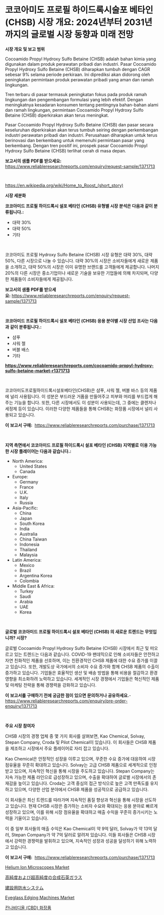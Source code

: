 <p><h1>코코아미도 프로필 하이드록시술포 베타인(CHSB) 시장 개요: 2024년부터 2031년까지의 글로벌 시장 동향과 미래 전망</h1></p><p><strong>시장 개요 및 보고 범위</strong></p>
<p><p>Cocoamido Propyl Hydroxy Sulfo Betaine (CHSB) adalah bahan kimia yang digunakan dalam produk perawatan pribadi dan industri. Pasar Cocoamido Propyl Hydroxy Sulfo Betaine (CHSB) diharapkan tumbuh dengan CAGR sebesar 9% selama periode perkiraan. Ini diprediksi akan didorong oleh peningkatan permintaan produk perawatan pribadi yang aman dan ramah lingkungan.</p><p>Tren terbaru di pasar termasuk peningkatan fokus pada produk ramah lingkungan dan pengembangan formulasi yang lebih efektif. Dengan meningkatnya kesadaran konsumen tentang pentingnya bahan-bahan alami dan ramah lingkungan, permintaan Cocoamido Propyl Hydroxy Sulfo Betaine (CHSB) diperkirakan akan terus meningkat.</p><p>Pasar Cocoamido Propyl Hydroxy Sulfo Betaine (CHSB) dan pasar secara keseluruhan diperkirakan akan terus tumbuh seiring dengan perkembangan industri perawatan pribadi dan industri. Perusahaan diharapkan untuk terus berinovasi dan berkembang untuk memenuhi permintaan pasar yang berkembang. Dengan tren positif ini, prospek pasar Cocoamido Propyl Hydroxy Sulfo Betaine (CHSB) terlihat cerah di masa depan.</p></p>
<p><strong>보고서의 샘플 PDF를 받으세요:</strong> <a href="https://www.reliableresearchreports.com/enquiry/request-sample/1371713">https://www.reliableresearchreports.com/enquiry/request-sample/1371713</a></p>
<p>&nbsp;</p>
<p><a href="https://en.wikipedia.org/wiki/Home_to_Roost_(short_story)">https://en.wikipedia.org/wiki/Home_to_Roost_(short_story)</a></p>
<p><strong>시장 세분화</strong></p>
<p><strong>코코아미드 프로필 하이드록시 설포 베타인 (CHSB) 유형별 시장 분석은 다음과 같이 분류됩니다.:</strong></p>
<p><ul><li>대략 30%</li><li>대략 50%</li><li>기타</li></ul></p>
<p>&nbsp;</p>
<p><p>코코아미도 프로필 Hydroxy Sulfo Betaine (CHSB) 시장 유형은 대략 30%, 대략 50%, 다른 시장으로 나눌 수 있습니다. 대략 30%의 시장은 소비자들에게 새로운 제품을 소개하고, 대략 50%의 시장은 이미 유명한 브랜드를 고객들에게 제공합니다. 나머지 20%의 다른 시장은 중소기업이나 새로운 기술을 보유한 기업들에 의해 차지되며, 다양한 제품들이 소비자들에게 제공됩니다.</p></p>
<p><strong>보고서의 샘플 PDF를 받으세요:</strong>&nbsp;<a href="https://www.reliableresearchreports.com/enquiry/request-sample/1371713">https://www.reliableresearchreports.com/enquiry/request-sample/1371713</a></p>
<p>&nbsp;</p>
<p><strong> 코코아미드 프로필 하이드록시 설포 베타인 (CHSB) 응용 분야별 시장 산업 조사는 다음과 같이 분류됩니다.:</strong></p>
<p><ul><li>샴푸</li><li>샤워 젤</li><li>버블 배스</li><li>기타</li></ul></p>
<p><strong><a href="https://www.reliableresearchreports.com/cocoamido-propyl-hydroxy-sulfo-betaine-market-r1371713">https://www.reliableresearchreports.com/cocoamido-propyl-hydroxy-sulfo-betaine-market-r1371713</a></strong></p>
<p>&nbsp;</p>
<p><p>코코아미도프로필하이드록시설포베타인(CHSB)은 샴푸, 샤워 젤, 버블 바스 등의 제품에 널리 사용됩니다. 이 성분은 부드러운 거품을 만들어주고 피부와 머리를 부드럽게 해주는 기능을 합니다. 또한, 다른 시장에서도 이 성분이 사용되는데, 그 중에는 클렌저나 세정제 등이 있습니다. 이러한 다양한 제품들을 통해 CHSB는 화장품 시장에서 널리 사용되고 있습니다.</p></p>
<p><strong>이 보고서 구매:</strong>&nbsp; <a href="https://www.reliableresearchreports.com/purchase/1371713">https://www.reliableresearchreports.com/purchase/1371713</a></p>
<p>&nbsp;</p>
<p><strong>지역 측면에서 코코아미드 프로필 하이드록시 설포 베타인 (CHSB) 지역별로 이용 가능한 시장 플레이어는 다음과 같습니다.:</strong></p>
<p><ul>
    <li>
        North America:
        <ul>
            <li>United States</li>
            <li>Canada</li>
        </ul>
    </li>
    <li>
        Europe:
        <ul>
            <li>Germany</li>
            <li>France</li>
            <li>U.K.</li>
            <li>Italy</li>
            <li>Russia</li>
        </ul>
    </li>
    <li>
        Asia-Pacific:
        <ul>
            <li>China</li>
            <li>Japan</li>
            <li>South Korea</li>
            <li>India</li>
            <li>Australia</li>
            <li>China Taiwan</li>
            <li>Indonesia</li>
            <li>Thailand</li>
            <li>Malaysia</li>
        </ul>
    </li>
    <li>
        Latin America:
        <ul>
            <li>Mexico</li>
            <li>Brazil</li>
            <li>Argentina Korea</li>
            <li>Colombia</li>
        </ul>
    </li>
    <li>
        Middle East & Africa:
        <ul>
            <li>Turkey</li>
            <li>Saudi</li>
            <li>Arabia</li>
            <li>UAE</li>
            <li>Korea</li>
        </ul>
    </li>
    </ul></p>
<p>&nbsp;</p>
<p><strong>글로벌 코코아미드 프로필 하이드록시 설포 베타인 (CHSB) 의 새로운 트렌드는 무엇입니까? 시장?</strong></p>
<p><p>글로벌 Cocoamido Propyl Hydroxy Sulfo Betaine (CHSB) 시장에서 최근 및 떠오르고 있는 트렌드는 다음과 같습니다. COVID-19 팬데믹으로 인해 소비자들은 안전하고 자연 친화적인 제품을 선호하며, 이는 친환경적인 CHSB 제품에 대한 수요 증가를 이끌고 있습니다. 또한, 개발도상 국가에서의 소비자 수요 증가와 함께 CHSB 제품의 수출이 증가하고 있습니다. 기업들은 효율적인 생산 및 배송 방법을 통해 비용을 절감하고 환경 영향을 최소화하려 노력하고 있습니다. 세계적인 시장 경쟁에서 기업들은 혁신적인 제품 및 마케팅 전략을 통해 경쟁력을 강화하고 있습니다.</p></p>
<p><strong>이 보고서를 구매하기 전에 궁금한 점이 있으면 문의하거나 공유하세요.</strong>- <a href="https://www.reliableresearchreports.com/enquiry/pre-order-enquiry/1371713">https://www.reliableresearchreports.com/enquiry/pre-order-enquiry/1371713</a></p>
<p>&nbsp;</p>
<p><strong>주요 시장 참여자</strong></p>
<p><p>CHSB 시장의 경쟁 업체 중 몇 가지 회사를 살펴보면, Kao Chemical, Solvay, Stepan Company, Croda 및 Pilot Chemical이 있습니다. 이 회사들은 CHSB 제품을 제조하고 시장에서 주요 플레이어로 자리 잡고 있습니다.</p><p>Kao Chemical은 안정적인 성장을 이루고 있으며, 꾸준한 수요 증가에 대응하여 시장 점유율을 꾸준히 확대하고 있습니다. Solvay는 고급 CHSB 제품으로 세계적으로 인정받고 있으며, 지속적인 혁신을 통해 시장을 주도하고 있습니다. Stepan Company는 지속 가능한 제품 라인으로 급성장하고 있으며, 수출을 확대하여 글로벌 시장에서의 존재감을 높이고 있습니다. Croda는 고객 중심의 접근 방식으로 높은 고객 만족도를 유지하고 있으며, 다양한 산업 분야에서 CHSB 제품을 성공적으로 공급하고 있습니다.</p><p>이 회사들은 최신 트렌드를 따라가며 지속적인 품질 향상과 혁신을 통해 시장을 선도하고 있습니다. 현재 CHSB 시장은 증가하는 소비자 수요와 확대되는 응용 분야로 빠르게 성장하고 있으며, 이를 위해 시장 점유율을 확대하고 매출 수익을 꾸준히 증가시키는 노력을 기울이고 있습니다.</p><p>이 중 일부 회사들의 매출 수익은 Kao Chemical이 약 9억 달러, Solvay가 약 13억 달러, Stepan Company가 약 7억 달러로 알려져 있습니다. 이들 회사들은 CHSB 시장에서 강력한 경쟁력을 발휘하고 있으며, 지속적인 성장과 성공을 달성하기 위해 노력하고 있습니다.</p></p>
<p><strong>이 보고서 구매:</strong>&nbsp;&nbsp;<a href="https://www.reliableresearchreports.com/purchase/1371713">https://www.reliableresearchreports.com/purchase/1371713</a></p>
<p><p><a href="https://issuu.com/reportprime-2/docs/helium-ion-microscopes-market-size-2030.pptx">Helium Ion Microscopes Market</a></p><p><a href="https://medium.com/@queenlitle19361/%E9%AB%98%E7%B4%94%E5%BA%A6%E3%81%8A%E3%82%88%E3%81%B3%E8%B6%85%E9%AB%98%E7%B4%94%E5%BA%A6%E5%90%88%E6%88%90%E7%9F%B3%E8%8B%B1%E3%82%AC%E3%83%A9%E3%82%B9%E5%B8%82%E5%A0%B4%E3%81%AF-%E5%B8%82%E5%A0%B4%E3%82%B7%E3%82%A7%E3%82%A2-%E5%B8%82%E5%A0%B4%E5%8B%95%E5%90%91-%E5%B8%82%E5%A0%B4%E6%88%90%E9%95%B7%E3%81%AB%E9%96%A2%E3%81%99%E3%82%8B%E6%83%85%E5%A0%B1%E3%82%92%E6%8F%90%E4%BE%9B%E3%81%97%E3%81%A6%E3%81%84%E3%81%BE%E3%81%99-c0277517b1ad">高純度および超高純度の合成石英ガラス</a></p><p><a href="https://medium.com/@queenlitle19361/%E5%BB%BA%E8%A8%AD%E9%98%B2%E6%B0%B4%E3%82%B7%E3%82%B9%E3%83%86%E3%83%A0%E3%81%AE%E5%B8%82%E5%A0%B4%E3%82%B7%E3%82%A7%E3%82%A2%E3%81%AE%E9%80%B2%E5%8C%96%E3%81%A8%E5%B8%82%E5%A0%B4%E6%88%90%E9%95%B7%E3%83%88%E3%83%AC%E3%83%B3%E3%83%892024%E5%B9%B4-2031%E5%B9%B4-52fe97478d5a">建設用防水システム</a></p><p><a href="https://issuu.com/reportprime-2/docs/eyeglass-edging-machines-market-size-2030.pptx">Eyeglass Edging Machines Market</a></p><p><a href="https://github.com/sougarounis/Market-Research-Report-List-4/blob/main/2687694137206.md">칸나비디올 (CBD) 화장품</a></p></p>